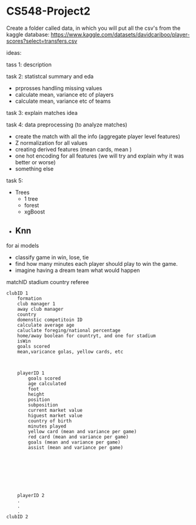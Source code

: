 # CS548-Project2

Create a folder called data, in which you will put all the csv's from the kaggle database: https://www.kaggle.com/datasets/davidcariboo/player-scores?select=transfers.csv


ideas:

tass 1: description

task 2: statistcal summary and eda
- prprosses handling missing values
- calculate mean, variance etc of players
- calculate mean, variance etc of teams

task 3: explain matches idea

task 4: data preprocessing (to analyze matches)
- create the match with all the info (aggregate player level features)
- Z normalization for all values
- creating derived features (mean cards, mean )
- one hot encoding for all features (we will try and explain why it was better or worse)
- something else


task 5: 
- Trees
    - 1 tree
    - forest
    - xgBoost
- Knn
    - 

for ai models

- classify game in win, lose, tie
- find how many minutes each player should play to win the game.
- imagine having a dream team what would happen

matchID
    stadium
    country
    referee


    clubID 1
        formation
        club manager 1
        away club manager
        country
        domenstic competitoin ID
        calculate average age 
        caluclate foreging/national percentage 
        home/away boolean for countryt, and one for stadium 
        isWin
        goals scored
        mean,varicance golas, yellow cards, etc
        


        playerID 1
            goals scored
            age calculated
            foot 
            height 
            position
            subposition
            current market value
            higuest market value
            country of birth
            minutes played  
            yellow card (mean and variance per game)
            red card (mean and variance per game) 
            goals (mean and variance per game)
            assist (mean and variance per game)


            




            
        playerID 2
        .
        .
        .
    clubID 2
